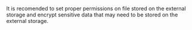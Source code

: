 It is recomended to set proper permissions on file stored on the external storage and encrypt sensitive data that may need to be stored on the external storage.